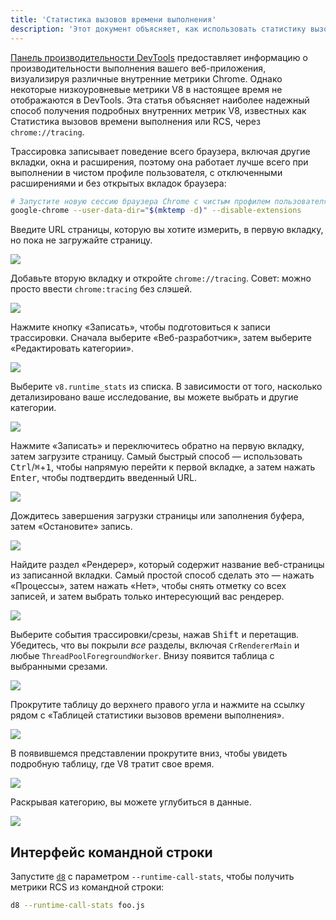 ```yaml
---
title: 'Статистика вызовов времени выполнения'
description: 'Этот документ объясняет, как использовать статистику вызовов времени выполнения для получения подробных внутренних метрик V8.'
---
```

[Панель производительности DevTools](https://developers.google.com/web/tools/chrome-devtools/evaluate-performance/) предоставляет информацию о производительности выполнения вашего веб-приложения, визуализируя различные внутренние метрики Chrome. Однако некоторые низкоуровневые метрики V8 в настоящее время не отображаются в DevTools. Эта статья объясняет наиболее надежный способ получения подробных внутренних метрик V8, известных как Статистика вызовов времени выполнения или RCS, через `chrome://tracing`.

Трассировка записывает поведение всего браузера, включая другие вкладки, окна и расширения, поэтому она работает лучше всего при выполнении в чистом профиле пользователя, с отключенными расширениями и без открытых вкладок браузера:

```bash
# Запустите новую сессию браузера Chrome с чистым профилем пользователя и отключенными расширениями
google-chrome --user-data-dir="$(mktemp -d)" --disable-extensions
```

Введите URL страницы, которую вы хотите измерить, в первую вкладку, но пока не загружайте страницу.

![](/_img/rcs/01.png)

Добавьте вторую вкладку и откройте `chrome://tracing`. Совет: можно просто ввести `chrome:tracing` без слэшей.

![](/_img/rcs/02.png)

Нажмите кнопку «Записать», чтобы подготовиться к записи трассировки. Сначала выберите «Веб-разработчик», затем выберите «Редактировать категории».

![](/_img/rcs/03.png)

Выберите `v8.runtime_stats` из списка. В зависимости от того, насколько детализировано ваше исследование, вы можете выбрать и другие категории.

![](/_img/rcs/04.png)

Нажмите «Записать» и переключитесь обратно на первую вкладку, затем загрузите страницу. Самый быстрый способ — использовать <kbd>Ctrl</kbd>/<kbd>⌘</kbd>+<kbd>1</kbd>, чтобы напрямую перейти к первой вкладке, а затем нажать <kbd>Enter</kbd>, чтобы подтвердить введенный URL.

![](/_img/rcs/05.png)

Дождитесь завершения загрузки страницы или заполнения буфера, затем «Остановите» запись.

![](/_img/rcs/06.png)

Найдите раздел «Рендерер», который содержит название веб-страницы из записанной вкладки. Самый простой способ сделать это — нажать «Процессы», затем нажать «Нет», чтобы снять отметку со всех записей, и затем выбрать только интересующий вас рендерер.

![](/_img/rcs/07.png)

Выберите события трассировки/срезы, нажав <kbd>Shift</kbd> и перетащив. Убедитесь, что вы покрыли _все_ разделы, включая `CrRendererMain` и любые `ThreadPoolForegroundWorker`. Внизу появится таблица с выбранными срезами.

![](/_img/rcs/08.png)

Прокрутите таблицу до верхнего правого угла и нажмите на ссылку рядом с «Таблицей статистики вызовов времени выполнения».

![](/_img/rcs/09.png)

В появившемся представлении прокрутите вниз, чтобы увидеть подробную таблицу, где V8 тратит свое время.

![](/_img/rcs/10.png)

Раскрывая категорию, вы можете углубиться в данные.

![](/_img/rcs/11.png)

## Интерфейс командной строки

Запустите [`d8`](/docs/d8) с параметром `--runtime-call-stats`, чтобы получить метрики RCS из командной строки:

```bash
d8 --runtime-call-stats foo.js
```
